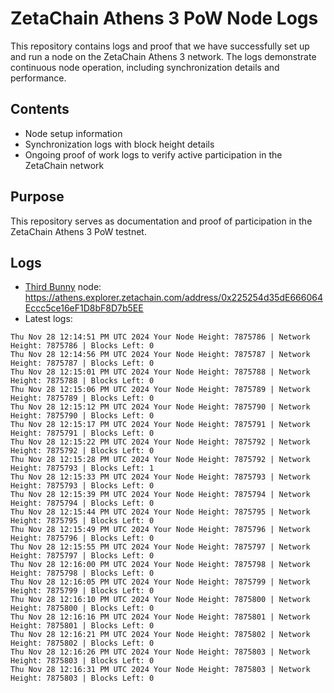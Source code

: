 # ZetaChain Athens 3 PoW Node Logs
This repository contains logs and proof that we have successfully set up and run a node on the ZetaChain Athens 3 network. The logs demonstrate continuous node operation, including synchronization details and performance.

## Contents
- Node setup information
- Synchronization logs with block height details
- Ongoing proof of work logs to verify active participation in the ZetaChain network

## Purpose
This repository serves as documentation and proof of participation in the ZetaChain Athens 3 PoW testnet.

## Logs

- [Third Bunny](https://thirdbunny.xyz/) node: https://athens.explorer.zetachain.com/address/0x225254d35dE666064Eccc5ce16eF1D8bF8D7b5EE
- Latest logs:
```
Thu Nov 28 12:14:51 PM UTC 2024 Your Node Height: 7875786 | Network Height: 7875786 | Blocks Left: 0
Thu Nov 28 12:14:56 PM UTC 2024 Your Node Height: 7875787 | Network Height: 7875787 | Blocks Left: 0
Thu Nov 28 12:15:01 PM UTC 2024 Your Node Height: 7875788 | Network Height: 7875788 | Blocks Left: 0
Thu Nov 28 12:15:06 PM UTC 2024 Your Node Height: 7875789 | Network Height: 7875789 | Blocks Left: 0
Thu Nov 28 12:15:12 PM UTC 2024 Your Node Height: 7875790 | Network Height: 7875790 | Blocks Left: 0
Thu Nov 28 12:15:17 PM UTC 2024 Your Node Height: 7875791 | Network Height: 7875791 | Blocks Left: 0
Thu Nov 28 12:15:22 PM UTC 2024 Your Node Height: 7875792 | Network Height: 7875792 | Blocks Left: 0
Thu Nov 28 12:15:28 PM UTC 2024 Your Node Height: 7875792 | Network Height: 7875793 | Blocks Left: 1
Thu Nov 28 12:15:33 PM UTC 2024 Your Node Height: 7875793 | Network Height: 7875793 | Blocks Left: 0
Thu Nov 28 12:15:39 PM UTC 2024 Your Node Height: 7875794 | Network Height: 7875794 | Blocks Left: 0
Thu Nov 28 12:15:44 PM UTC 2024 Your Node Height: 7875795 | Network Height: 7875795 | Blocks Left: 0
Thu Nov 28 12:15:49 PM UTC 2024 Your Node Height: 7875796 | Network Height: 7875796 | Blocks Left: 0
Thu Nov 28 12:15:55 PM UTC 2024 Your Node Height: 7875797 | Network Height: 7875797 | Blocks Left: 0
Thu Nov 28 12:16:00 PM UTC 2024 Your Node Height: 7875798 | Network Height: 7875798 | Blocks Left: 0
Thu Nov 28 12:16:05 PM UTC 2024 Your Node Height: 7875799 | Network Height: 7875799 | Blocks Left: 0
Thu Nov 28 12:16:10 PM UTC 2024 Your Node Height: 7875800 | Network Height: 7875800 | Blocks Left: 0
Thu Nov 28 12:16:16 PM UTC 2024 Your Node Height: 7875801 | Network Height: 7875801 | Blocks Left: 0
Thu Nov 28 12:16:21 PM UTC 2024 Your Node Height: 7875802 | Network Height: 7875802 | Blocks Left: 0
Thu Nov 28 12:16:26 PM UTC 2024 Your Node Height: 7875803 | Network Height: 7875803 | Blocks Left: 0
Thu Nov 28 12:16:31 PM UTC 2024 Your Node Height: 7875803 | Network Height: 7875803 | Blocks Left: 0
```
